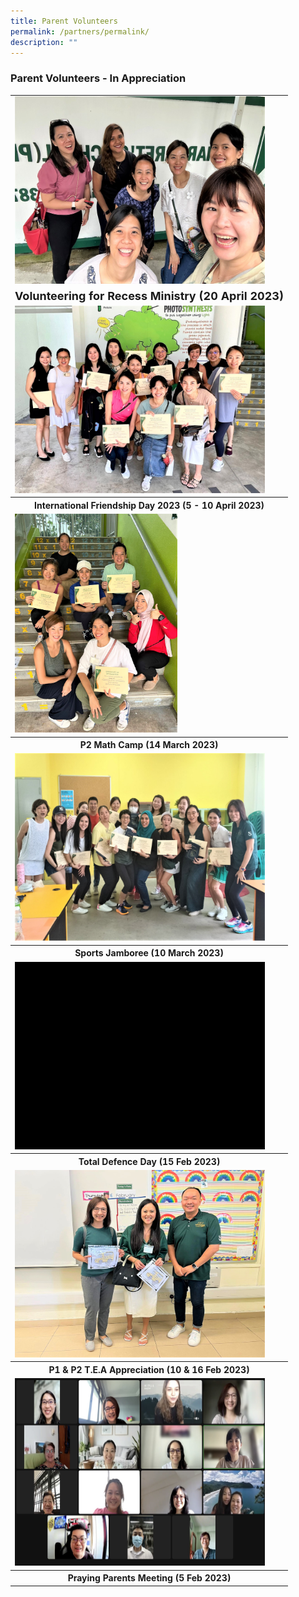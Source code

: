 ```yaml
---
title: Parent Volunteers
permalink: /partners/permalink/
description: ""
---
```

### Parent Volunteers - In Appreciation


<table>
	<tbody>
	<tr>
	<td><img src="/images/Parent%20Volunteers/volunteering%20for%20recess%20ministry%2020%20april%202023.jpg" alt="volunteer recess ministry pv" style="width:400px;height:300px;"></td>
</tr>
	<tr>
	<td align="center" width="" height="10 px"><font size="4"><b>Volunteering for Recess Ministry (20 April 2023) </b></font></td> 
</tr>
			<tr>
	<td><img src="/images/Parent%20Volunteers/international%20friendship%20day%20pv%202023.jpeg" alt="ifd pv" style="width:400px;height:300px;"></td>
</tr>
	<tr>
	<th><center>International Friendship Day 2023 (5 - 10 April 2023) </center></th> 
</tr>
<tr>
	<td><img src="/images/Parent%20Volunteers/p2%20math%20camp%20pv%202023.jpeg" alt="p2 math camp pv" style="width:260px;height:350px;"></td>
</tr>
	<tr>
	<th><center>P2 Math Camp (14 March 2023) </center></th> 
</tr>
	<tr>
	<td><img src="/images/Parent%20Volunteers/sports%20jamboree%20pv%202023.jpeg" alt="sports jamboree pv" style="width:400px;height:300px;"></td>
</tr>
	<tr>
	<th><center>Sports Jamboree (10 March 2023) </center></th> 
</tr>
		<tr>
	<td><img src="/images/Parent%20Volunteers/total%20defence%20day%20pv%202023.gif" alt="tdd pv" style="width:400px;height:300px;"></td>
</tr>
	<tr>
	<th><center>Total Defence Day (15 Feb 2023) </center></th> 
</tr>
				<tr>
	<td><img src="/images/Parent%20Volunteers/p1_p2%20tea%20appreciation%20pv%202023.jpeg" alt="p1 p2 tea pv" style="width:400px;height:300px;"></td>
</tr>
	<tr>
	<th><center>P1 &amp; P2 T.E.A Appreciation (10 &amp; 16 Feb 2023) </center></th> 
</tr>
						<tr>
	<td><img src="/images/Parent%20Volunteers/praying%20parents%20meeting%205%20feb%202023.jpeg" alt="praying parents meeting pv" style="width:400px;height:300px;"></td>
</tr>
	<tr>
	<th><center>Praying Parents Meeting (5 Feb 2023) </center></th> 
</tr>
	</tbody></table>